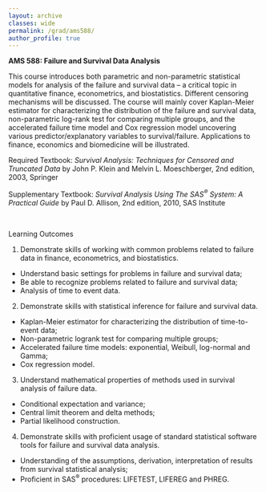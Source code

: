 ```yaml
---
layout: archive
classes: wide
permalink: /grad/ams588/
author_profile: true
---
```


**AMS 588: Failure and Survival Data Analysis**

This course introduces both parametric and non-parametric statistical models for analysis of the failure and survival data – a critical topic in quantitative finance, econometrics, and biostatistics. Different censoring mechanisms will be discussed. The course will mainly cover Kaplan-Meier estimator for characterizing the distribution of the failure and survival data, non-parametric log-rank test for comparing multiple groups, and the accelerated failure time model and Cox regression model uncovering various predictor/explanatory variables to survival/failure. Applications to finance, economics and biomedicine will be illustrated.

Required Textbook: *Survival Analysis: Techniques for Censored and Truncated Data* by John P. Klein and Melvin L. Moeschberger, 2nd edition, 2003, Springer

Supplementary Textbook: *Survival Analysis Using The SAS<sup>&reg;</sup> System: A Practical Guide* by Paul D. Allison, 2nd edition, 2010, SAS Institute

<br/>

Learning Outcomes

1. Demonstrate skills of working with common problems related to failure data in finance, econometrics, and biostatistics.
  - Understand basic settings for problems in failure and survival data;
  - Be able to recognize problems related to failure and survival data;
  - Analysis of time to event data.
2. Demonstrate skills with statistical inference for failure and survival data.
  - Kaplan-Meier estimator for characterizing the distribution of time-to-event data;
  - Non-parametric logrank test for comparing multiple groups;
  - Accelerated failure time models: exponential, Weibull, log-normal and Gamma;
  - Cox regression model.
3. Understand mathematical properties of methods used in survival analysis of failure data.
  - Conditional expectation and variance;
  - Central limit theorem and delta methods;
  - Partial likelihood construction.
4. Demonstrate skills with proficient usage of standard statistical software tools for failure and survival data analysis.
  - Understanding of the assumptions, derivation, interpretation of results from survival statistical analysis;
  - Proficient in SAS<sup>&reg;</sup> procedures: LIFETEST, LIFEREG and PHREG.
